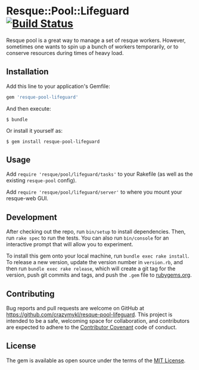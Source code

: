 # Resque::Pool::Lifeguard [![Build Status](https://travis-ci.org/crazymykl/resque-pool-lifeguard.svg?branch=master)](https://travis-ci.org/crazymykl/resque-pool-lifeguard)

Resque pool is a great way to manage a set of resque workers. However, sometimes one wants to spin up a bunch of workers temporarily, or to conserve resources during times of heavy load.

## Installation

Add this line to your application's Gemfile:

```ruby
gem 'resque-pool-lifeguard'
```

And then execute:

    $ bundle

Or install it yourself as:

    $ gem install resque-pool-lifeguard

## Usage

Add `require 'resque/pool/lifeguard/tasks'` to your Rakefile (as well as the existing `resque-pool` config).

Add `require 'resque/pool/lifeguard/server'` to where you mount your resque-web GUI.

## Development

After checking out the repo, run `bin/setup` to install dependencies. Then, run `rake spec` to run the tests. You can also run `bin/console` for an interactive prompt that will allow you to experiment.

To install this gem onto your local machine, run `bundle exec rake install`. To release a new version, update the version number in `version.rb`, and then run `bundle exec rake release`, which will create a git tag for the version, push git commits and tags, and push the `.gem` file to [rubygems.org](https://rubygems.org).

## Contributing

Bug reports and pull requests are welcome on GitHub at https://github.com/crazymykl/resque-pool-lifeguard. This project is intended to be a safe, welcoming space for collaboration, and contributors are expected to adhere to the [Contributor Covenant](http://contributor-covenant.org) code of conduct.


## License

The gem is available as open source under the terms of the [MIT License](http://opensource.org/licenses/MIT).
